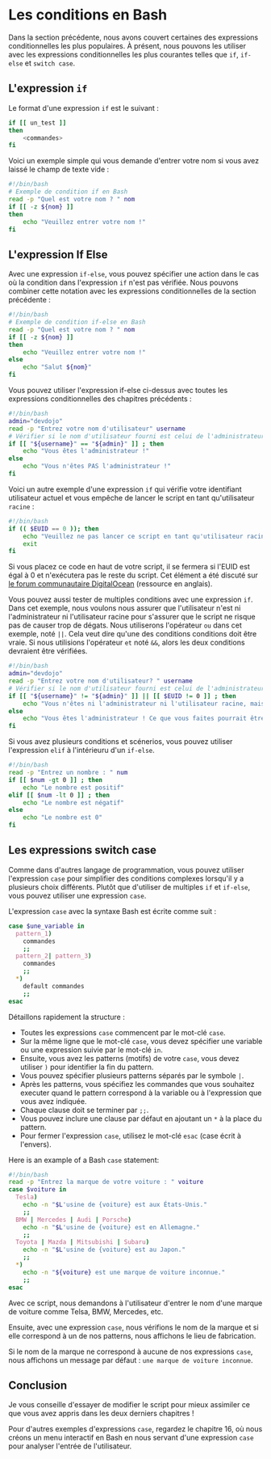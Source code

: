# Les conditions en Bash

Dans la section précédente, nous avons couvert certaines des expressions conditionnelles les plus populaires. À présent, nous pouvons les utiliser avec les expressions conditionnelles les plus courantes telles que `if`, `if-else` et `switch case`.

## L'expression `if`

Le format d'une expression `if` est le suivant :

```bash
if [[ un_test ]]
then
    <commandes>
fi
```

Voici un exemple simple qui vous demande d'entrer votre nom si vous avez laissé le champ de texte vide :

```bash
#!/bin/bash
# Exemple de condition if en Bash 
read -p "Quel est votre nom ? " nom
if [[ -z ${nom} ]]
then
    echo "Veuillez entrer votre nom !"
fi
```

## L'expression If Else

Avec une expression `if-else`, vous pouvez spécifier une action dans le cas où la condition dans l'expression `if` n'est pas vérifiée. Nous pouvons combiner cette notation avec les expressions conditionnelles de la section précédente :

```bash
#!/bin/bash
# Exemple de condition if-else en Bash 
read -p "Quel est votre nom ? " nom
if [[ -z ${nom} ]]
then
    echo "Veuillez entrer votre nom !"
else
    echo "Salut ${nom}"
fi
```

Vous pouvez utiliser l'expression if-else ci-dessus avec toutes les expressions conditionnelles des chapitres précédents :

```bash
#!/bin/bash
admin="devdojo"
read -p "Entrez votre nom d'utilisateur" username
# Vérifier si le nom d'utilisateur fourni est celui de l'administrateur
if [[ "${username}" == "${admin}" ]] ; then
    echo "Vous êtes l'administrateur !"
else
    echo "Vous n'êtes PAS l'administrateur !"
fi
```

Voici un autre exemple d'une expression `if` qui vérifie votre identifiant utilisateur actuel et vous empêche de lancer le script en tant qu'utilisateur `racine` :

```bash
#!/bin/bash
if (( $EUID == 0 )); then
    echo "Veuillez ne pas lancer ce script en tant qu'utilisateur racine"
    exit
fi
```

Si vous placez ce code en haut de votre script, il se fermera si l'EUID est égal à 0 et n'exécutera pas le reste du script. Cet élément a été discuté sur [le forum communautaire DigitalOcean](https://www.digitalocean.com/community/questions/how-to-check-if-running-as-root-in-a-bash-script) (ressource en anglais).

Vous pouvez aussi tester de multiples conditions avec une expression `if`. Dans cet exemple, nous voulons nous assurer que l'utilisateur n'est ni l'administrateur ni l'utilisateur racine pour s'assurer que le script ne risque pas de causer trop de dégats. Nous utiliserons l'opérateur `ou` dans cet exemple, noté `||`. Cela veut dire qu'une des conditions conditions doit être vraie. Si nous utilisions l'opérateur `et` noté `&&`, alors les deux conditions devraient être vérifiées.

```bash
#!/bin/bash
admin="devdojo"
read -p "Entrez votre nom d'utilisateur? " username
# Vérifier si le nom d'utilisateur fourni est celui de l'administrateur ou si l'EUID est celui de l'utilisateur racine
if [[ "${username}" != "${admin}" ]] || [[ $EUID != 0 ]] ; then
    echo "Vous n'êtes ni l'administrateur ni l'utilisateur racine, mais faîtes quand même attention !"
else
    echo "Vous êtes l'administrateur ! Ce que vous faites pourrait être dangereux !"
fi
```

Si vous avez plusieurs conditions et scénerios, vous pouvez utiliser l'expression `elif` à l'intérieuru d'un `if-else`.

```bash
#!/bin/bash
read -p "Entrez un nombre : " num
if [[ $num -gt 0 ]] ; then
    echo "Le nombre est positif"
elif [[ $num -lt 0 ]] ; then
    echo "Le nombre est négatif"
else
    echo "Le nombre est 0"
fi
```

## Les expressions switch case

Comme dans d'autres langage de programmation, vous pouvez utiliser l'expression `case` pour simplifier des conditions complexes lorsqu'il y a plusieurs choix différents. Plutôt que d'utiliser de multiples `if` et `if-else`, vous pouvez utiliser une expression `case`.

L'expression `case` avec la syntaxe Bash est écrite comme suit :

```bash
case $une_variable in
  pattern_1)
    commandes
    ;;
  pattern_2| pattern_3)
    commandes
    ;;
  *)
    default commandes
    ;;
esac
```

Détaillons rapidement la structure :

* Toutes les expressions `case` commencent par le mot-clé `case`.
* Sur la même ligne que le mot-clé `case`, vous devez spécifier une variable ou une expression suivie par le mot-clé `in`.
* Ensuite, vous avez les patterns (motifs) de votre `case`, vous devez utiliser `)`  pour identifier la fin du pattern.
* Vous pouvez spécifier plusieurs patterns séparés par le symbole `|`.
* Après les patterns, vous spécifiez les commandes que vous souhaitez executer quand le pattern correspond à la variable ou à l'expression que vous avez indiquée.
* Chaque clause doit se terminer par `;;`.
* Vous pouvez inclure une clause par défaut en ajoutant un `*` à la place du pattern.
* Pour fermer l'expression `case`, utilisez le mot-clé `esac` (case écrit à l'envers).

Here is an example of a Bash `case` statement:

```bash
#!/bin/bash
read -p "Entrez la marque de votre voiture : " voiture
case $voiture in
  Tesla)
    echo -n "$L'usine de {voiture} est aux États-Unis."
    ;;
  BMW | Mercedes | Audi | Porsche)
    echo -n "$L'usine de {voiture} est en Allemagne."
    ;;
  Toyota | Mazda | Mitsubishi | Subaru)
    echo -n "$L'usine de {voiture} est au Japon."
    ;;
  *)
    echo -n "${voiture} est une marque de voiture inconnue."
    ;;
esac
```

Avec ce script, nous demandons à l'utilisateur d'entrer le nom d'une marque de voiture comme Telsa, BMW, Mercedes, etc.

Ensuite, avec une expression `case`, nous vérifions le nom de la marque et si elle correspond à un de nos patterns, nous affichons le lieu de fabrication.

Si le nom de la marque ne correspond à aucune de nos expressions `case`, nous affichons un message par défaut : `une marque de voiture inconnue`.

## Conclusion

Je vous conseille d'essayer de modifier le script pour mieux assimiler ce que vous avez appris dans les deux derniers chapitres !

Pour d'autres exemples d'expressions `case`, regardez le chapitre 16, où nous créons un menu interactif en Bash en nous servant d'une expression `case` pour analyser l'entrée de l'utilisateur.
